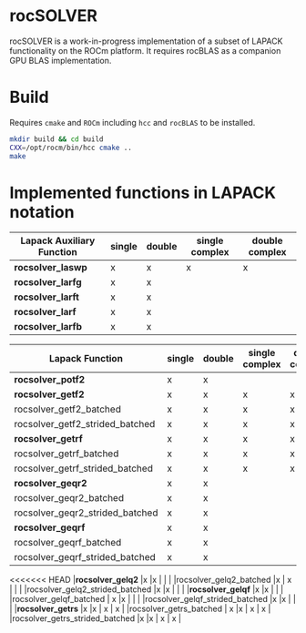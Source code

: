 # rocSOLVER

rocSOLVER is a work-in-progress implementation of a subset of LAPACK functionality on the ROCm platform. It requires rocBLAS as a companion GPU BLAS implementation.

# Build
Requires `cmake` and `ROCm` including `hcc` and `rocBLAS` to be installed.

```bash
mkdir build && cd build
CXX=/opt/rocm/bin/hcc cmake ..
make
```
# Implemented functions in LAPACK notation

| Lapack Auxiliary Function | single | double | single complex | double complex |
| ------------------------- | ------ | ------ | -------------- | -------------- |
|**rocsolver_laswp**        |     x  |    x   |      x         |   x            |
|**rocsolver_larfg**        |     x  |    x   |                |                |
|**rocsolver_larft**        |     x  |    x   |                |                |
|**rocsolver_larf**         |     x  |    x   |                |                |
|**rocsolver_larfb**        |     x  |    x   |                |                |

| Lapack Function                 | single | double | single complex | double complex |
| ------------------------------- | ------ | ------ | -------------- | -------------- |
|**rocsolver_potf2**              |     x  |    x   |                |                |
|**rocsolver_getf2**              |     x  |    x   |   x            |  x             |
|rocsolver_getf2_batched          |     x  |    x   |   x            |  x             |
|rocsolver_getf2_strided_batched  |     x  |    x   |   x            |  x             |
|**rocsolver_getrf**              |x       |x       |   x            |  x             |
|rocsolver_getrf_batched          |x       |x       |   x            |  x             |
|rocsolver_getrf_strided_batched  |x       |x       |   x            |  x             |
|**rocsolver_geqr2**              |x       |x       |                |                |
|rocsolver_geqr2_batched          |x       | x      |                |                |
|rocsolver_geqr2_strided_batched  |x       |x       |                |                |
|**rocsolver_geqrf**              |x       |x       |                |                |
|rocsolver_geqrf_batched          | x      |x       |                |                |
|rocsolver_geqrf_strided_batched  |x       |x       |                |                |
<<<<<<< HEAD
|**rocsolver_gelq2**              |x       |x       |                |                |
|rocsolver_gelq2_batched          |x       | x      |                |                |
|rocsolver_gelq2_strided_batched  |x       |x       |                |                |
|**rocsolver_gelqf**              |x       |x       |                |                |
|rocsolver_gelqf_batched          | x      |x       |                |                |
|rocsolver_gelqf_strided_batched  |x       |x       |                |                |
|**rocsolver_getrs**              |x       |x       |   x            |  x             |
|rocsolver_getrs_batched          | x      |x       |   x            |  x             |
|rocsolver_getrs_strided_batched  |x       |x       |   x            |  x             |
